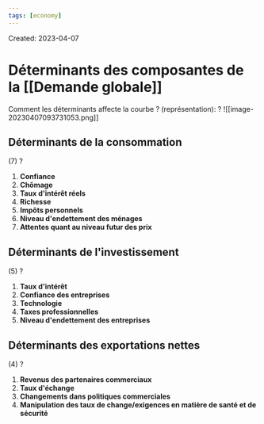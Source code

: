 ```yaml
---
tags: [economy]
---
```

Created: 2023-04-07

# Déterminants des composantes de la [[Demande globale]]

Comment les déterminants affecte la courbe ? (représentation):
?
![[image-20230407093731053.png]]
<!--SR:!2024-09-05,312,250-->

## Déterminants de la  consommation
(7)
?
1. **Confiance**
2. **Chômage**
3. **Taux d'intérêt réels**
4. **Richesse**
5. **Impôts personnels**
6. **Niveau d'endettement des ménages**
7. **Attentes quant au niveau futur des prix**
<!--SR:!2024-04-09,43,130-->

## Déterminants de l'investissement
(5)
?
1. **Taux d'intérêt**
2. **Confiance des entreprises**
3. **Technologie**
4. **Taxes professionnelles**
5. **Niveau d'endettement des entreprises**
<!--SR:!2024-03-18,15,130-->

## Déterminants des exportations nettes
(4)
?
1. **Revenus des partenaires commerciaux**
2. **Taux d'échange**
3. **Changements dans politiques commerciales**
4. **Manipulation des taux de change/exigences en matière de santé et de sécurité**
<!--SR:!2024-03-23,21,130-->